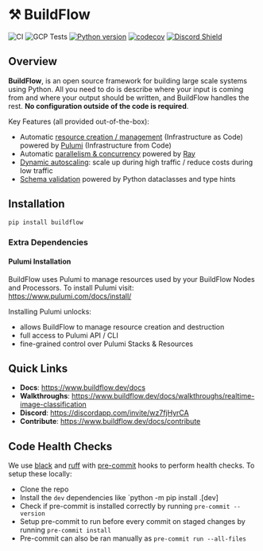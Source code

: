 # ⚒️ BuildFlow

![CI](https://github.com/launchflow/buildflow/actions/workflows/python_ci.yaml/badge.svg)
![GCP Tests](https://github.com/launchflow/buildflow/actions/workflows/gcp_integration.yaml/badge.svg)
[![Python version](https://badge.fury.io/py/buildflow.svg)](https://pypi.org/project/buildflow)
[![codecov](https://codecov.io/gh/launchflow/buildflow/branch/main/graph/badge.svg?token=AO0TP8XG7X)](https://codecov.io/gh/launchflow/buildflow)
[![Discord Shield](https://discordapp.com/api/guilds/1082821064180117575/widget.png?style=shield)](https://discordapp.com/invite/wz7fjHyrCA)


## Overview
**BuildFlow**, is an open source framework for building large scale systems using Python. All you need to do is describe where your input is coming from and where your output should be written, and BuildFlow handles the rest. **No configuration outside of the code is required**.

Key Features (all provided out-of-the-box):

- Automatic [resource creation / management](https://www.buildflow.dev/docs/features/infrastructure-from-code) (Infrastructure as Code) powered by [Pulumi](https://github.com/pulumi/pulumi) (Infrastructure from Code)
- Automatic [parallelism & concurrency](https://www.buildflow.dev/docs/features/parallelism) powered by [Ray](https://github.com/ray-project/ray)
- [Dynamic autoscaling](https://www.buildflow.dev/docs/features/autoscaling): scale up during high traffic / reduce costs during low traffic
- [Schema validation](https://www.buildflow.dev/docs/features/schema-validation) powered by Python dataclasses and type hints

## Installation

```bash
pip install buildflow
```

### Extra Dependencies

#### Pulumi Installation

BuildFlow uses Pulumi to manage resources used by your BuildFlow Nodes and Processors. To install Pulumi visit: https://www.pulumi.com/docs/install/

Installing Pulumi unlocks:
- allows BuildFlow to manage resource creation and destruction
- full access to Pulumi API / CLI
- fine-grained control over Pulumi Stacks & Resources


## Quick Links

- **Docs**: https://www.buildflow.dev/docs
- **Walkthroughs**: https://www.buildflow.dev/docs/walkthroughs/realtime-image-classification
- **Discord**: https://discordapp.com/invite/wz7fjHyrCA
- **Contribute**: https://www.buildflow.dev/docs/contribute

## Code Health Checks

We use [black](https://github.com/psf/black) and [ruff](https://github.com/charliermarsh/ruff) with [pre-commit](https://pre-commit.com/) hooks to perform health checks.
To setup these locally:

- Clone the repo
- Install the `dev` dependencies like `python -m pip install .[dev]
- Check if pre-commit is installed correctly by running `pre-commit --version`
- Setup pre-commit to run before every commit on staged changes by running `pre-commit install`
- Pre-commit can also be ran manually as `pre-commit run --all-files`
